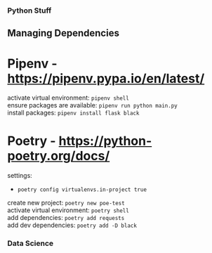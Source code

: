 ### Python Stuff

## Managing Dependencies

# Pipenv - https://pipenv.pypa.io/en/latest/

activate virtual environment: `pipenv shell`<br/>
ensure packages are available: `pipenv run python main.py`<br/>
install packages: `pipenv install flask black`<br/>

# Poetry - https://python-poetry.org/docs/

settings:<br/>

-   `poetry config virtualenvs.in-project true`

create new project: `poetry new poe-test`<br/>
activate virtual environment: `poetry shell`<br/>
add dependencies: `poetry add requests`<br/>
add dev dependencies: `poetry add -D black`<br/>

### Data Science
